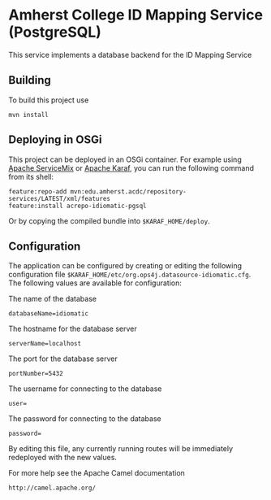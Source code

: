 Amherst College ID Mapping Service (PostgreSQL)
===============================================

This service implements a database backend for the ID Mapping Service

Building
--------

To build this project use

    mvn install

Deploying in OSGi
-----------------

This project can be deployed in an OSGi container. For example using
[Apache ServiceMix](http://servicemix.apache.org/) or
[Apache Karaf](http://karaf.apache.org), you can run the following
command from its shell:

    feature:repo-add mvn:edu.amherst.acdc/repository-services/LATEST/xml/features
    feature:install acrepo-idiomatic-pgsql

Or by copying the compiled bundle into `$KARAF_HOME/deploy`.

Configuration
-------------

The application can be configured by creating or editing the following configuration
file `$KARAF_HOME/etc/org.ops4j.datasource-idiomatic.cfg`. The following values
are available for configuration:

The name of the database

    databaseName=idiomatic

The hostname for the database server

    serverName=localhost

The port for the database server

    portNumber=5432

The username for connecting to the database

    user=

The password for connecting to the database

    password=

By editing this file, any currently running routes will be immediately redeployed
with the new values.

For more help see the Apache Camel documentation

    http://camel.apache.org/

